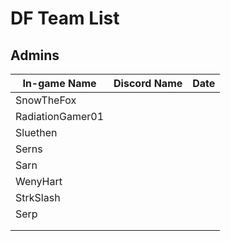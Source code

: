# DF Team List
## Admins
| In-game Name | Discord Name | Date |
|--------------|--------------|------|
| SnowTheFox | | |
| RadiationGamer01 | | |
| Sluethen | | |
| Serns | | |
| Sarn | | |
| WenyHart | | |
| StrkSlash | | |
| Serp | | |
|  | | |
|  | | |
